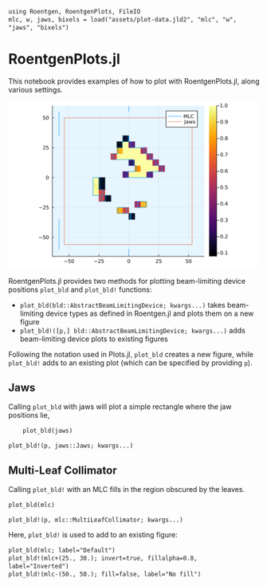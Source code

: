 ```@setup abc
using Roentgen, RoentgenPlots, FileIO
mlc, w, jaws, bixels = load("assets/plot-data.jld2", "mlc", "w", "jaws", "bixels")
```

# RoentgenPlots.jl

This notebook provides examples of how to plot with RoentgenPlots.jl, along various settings.

![RoentgenPlots.jl example plot](assets/feature-plot.svg)

RoentgenPlots.jl provides two methods for plotting beam-limiting device positions `plot_bld` and `plot_bld!` functions:

- `plot_bld(bld::AbstractBeamLimitingDevice; kwargs...)` takes beam-limiting device types as defined in Roentgen.jl and plots them on a new figure
- `plot_bld!([p,] bld::AbstractBeamLimitingDevice; kwargs...)` adds beam-limiting device plots to existing figures

Following the notation used in Plots.jl, `plot_bld` creates a new figure, while `plot_bld!` adds to an existing plot (which can be specified by providing `p`).


## Jaws

Calling `plot_bld` with jaws will plot a simple rectangle where the jaw positions lie,
```@example abc
    plot_bld(jaws)
```

```@docs
plot_bld!(p, jaws::Jaws; kwargs...)
```

## Multi-Leaf Collimator 

Calling `plot_bld!` with an MLC fills in the region obscured by the leaves.

```@example abc
plot_bld(mlc)
```

```@docs
plot_bld!(p, mlc::MultiLeafCollimator; kwargs...)
```

Here, `plot_bld!` is used to add to an existing figure:

```@example abc
plot_bld(mlc; label="Default")
plot_bld!(mlc+(25., 30.); invert=true, fillalpha=0.8, label="Inverted")
plot_bld!(mlc-(50., 50.); fill=false, label="No fill")
```
